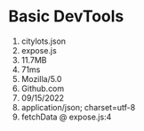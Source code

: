 # Basic DevTools
1. citylots.json
2. expose.js
3. 11.7MB
4. 71ms
5. Mozilla/5.0
6. Github.com
7. 09/15/2022
8. application/json; charset=utf-8
9. fetchData @ expose.js:4
    
